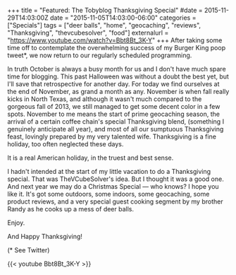 +++
title = "Featured: The Tobyblog Thanksgiving Special"
#date = 2015-11-29T14:03:00Z
date = "2015-11-05T14:03:00-06:00"
categories = ["Specials"]
tags = ["deer balls", "home", "geocaching", "reviews", "Thanksgiving", "thevcubesolver", "food"]
externalurl = "https://www.youtube.com/watch?v=Bbt8Bt_3K-Y"
+++
After taking some time off to contemplate the overwhelming success of my Burger King poop tweet*, we now return to our regularly scheduled programming.

In truth October is always a busy month for us and I don't have much spare time for blogging. This past Halloween was without a doubt the best yet, but I'll save that retrospective for another day. For today we find ourselves at the end of November, as grand a month as any. November is when fall really kicks in North Texas, and although it wasn't much compared to the gorgeous fall of 2013, we still managed to get some decent color in a few spots. November to me means the start of prime geocaching season, the arrival of a certain coffee chain's special Thanksgiving blend, (something I genuinely anticipate all year), and most of all our sumptuous Thanksgiving feast, lovingly prepared by my very talented wife. Thanksgiving is a fine holiday, too often neglected these days.

It is a real American holiday, in the truest and best sense.

I hadn't intended at the start of my little vacation to do a Thanksgiving special. That was TheVCubeSolver's idea. But I thought it was a good one. And next year we may do a Christmas Special — who knows? I hope you like it. It's got some outdoors, some indoors, some geocaching, some product reviews, and a very special guest cooking segment by my brother Randy as he cooks up a mess of deer balls.

Enjoy.

And Happy Thanksgiving!

(* See Twitter)

{{< youtube Bbt8Bt_3K-Y >}}